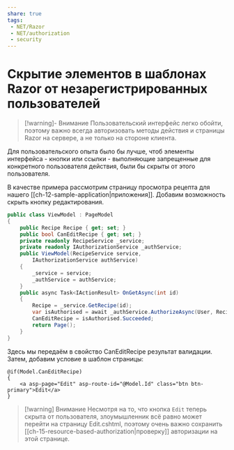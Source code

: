 ```yaml
---
share: true
tags:
 - NET/Razor
 - NET/authorization
 - security
---
```

# Скрытие элементов в шаблонах Razor от незарегистрированных пользователей
> [!warning]- Внимание
> Пользовательский интерфейс легко обойти, поэтому важно всегда авторизовать методы действия и страницы Razor на сервере, а не только на стороне клиента.

Для пользовательского опыта было бы лучше, чтоб элементы интерфейса - кнопки или ссылки - выполняющие запрещенные для конкретного пользователя действия, были бы скрыты от этого пользователя.

В качестве примера рассмотрим страницу просмотра рецепта для нашего [[ch-12-sample-application|приложения]]. Добавим возможность скрыть кнопку редактирования.
```csharp
public class ViewModel : PageModel
{
	public Recipe Recipe { get; set; }
	public bool CanEditRecipe { get; set; }
	private readonly RecipeService _service;
	private readonly IAuthorizationService _authService;
	public ViewModel(RecipeService service,
		IAuthorizationService authService)
	{
		_service = service;
		_authService = authService;
	}
	public async Task<IActionResult> OnGetAsync(int id)
	{
		Recipe = _service.GetRecipe(id);
		var isAuthorised = await _authService.AuthorizeAsync(User, Recipe, "CanManageRecipe");
		CanEditRecipe = isAuthorised.Succeeded;
		return Page();
	}
}
```
Здесь мы передаём в свойство CanEditRecipe результат валидации.
Затем, добавим условие в шаблон страницы:
```razor
@if(Model.CanEditRecipe)
{
	<a asp-page="Edit" asp-route-id="@Model.Id" class="btn btn-primary">Edit</a>
}
```

> [!warning] Внимание
> Несмотря на то, что кнопка `Edit` теперь скрыта от пользователя, злоумышленник всё равно может перейти на страницу Edit.cshtml, поэтому очень важно сохранить [[ch-15-resource-based-authorization|проверку]] авторизации на этой странице.

